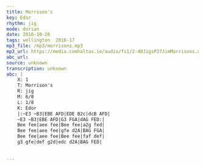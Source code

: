 ```yaml
---
title: Morrison's
key: Edor
rhythm: jig
mode: dorian
date: 2016-10-26
tags: wellington  2016-17
mp3_file: /mp3/morrisons.mp3
mp3_url: https://media.comhaltas.ie/audio/fs1/2-40JigsP27JimMorrisons.mp3
abc_url: 
source: unknown
transcription: unknown
abc: |
    X: 1
    T: Morrison's
    R: jig
    M: 6/8
    L: 1/8
    K: Edor
    |:~E3 ~B3|EBE AFD|EDE B2c|dcB AFD|
    ~E3 ~B3|EBE AFD|G3 FGA|dAG FED:|
    Bee fee|aee fee|Bee fee|a2g fed|
    Bee fee|aee fee|gfe d2A|BAG FGA|
    Bee fee|aee fee|Bee fee|faf def|
    g3 gfe|def g2d|edc d2A|BAG FED|
    
    
---
```



